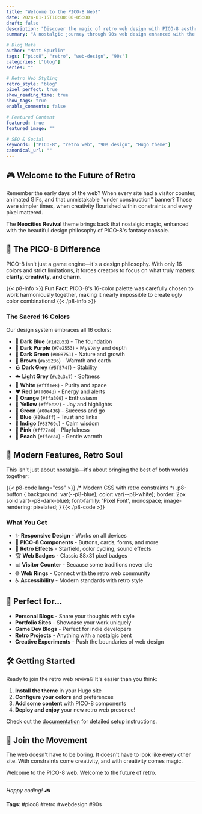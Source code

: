 ```yaml
---
title: "Welcome to the PICO-8 Web!"
date: 2024-01-15T10:00:00-05:00
draft: false
description: "Discover the magic of retro web design with PICO-8 aesthetics"
summary: "A nostalgic journey through 90s web design enhanced with the beautiful constraints of PICO-8's 16-color palette."

# Blog Meta
author: "Matt Spurlin"
tags: ["pico8", "retro", "web-design", "90s"]
categories: ["blog"]
series: ""

# Retro Web Styling
retro_style: "blog"
pixel_perfect: true
show_reading_time: true
show_tags: true
enable_comments: false

# Featured Content
featured: true
featured_image: ""

# SEO & Social
keywords: ["PICO-8", "retro web", "90s design", "Hugo theme"]
canonical_url: ""
---
```


<!-- 📝 Welcome to the PICO-8 Web! -->

## 🎮 Welcome to the Future of Retro

Remember the early days of the web? When every site had a visitor counter, animated GIFs, and that unmistakable "under construction" banner? Those were simpler times, when creativity flourished within constraints and every pixel mattered.

The **Neocities Revival** theme brings back that nostalgic magic, enhanced with the beautiful design philosophy of PICO-8's fantasy console.

## 🌈 The PICO-8 Difference

PICO-8 isn't just a game engine—it's a design philosophy. With only 16 colors and strict limitations, it forces creators to focus on what truly matters: **clarity, creativity, and charm**.

{{< p8-info >}}
**Fun Fact**: PICO-8's 16-color palette was carefully chosen to work harmoniously together, making it nearly impossible to create ugly color combinations!
{{< /p8-info >}}

### The Sacred 16 Colors

Our design system embraces all 16 colors:

- 🌙 **Dark Blue** (`#1d2b53`) - The foundation
- 💜 **Dark Purple** (`#7e2553`) - Mystery and depth  
- 🌲 **Dark Green** (`#008751`) - Nature and growth
- 🍂 **Brown** (`#ab5236`) - Warmth and earth
- 🪨 **Dark Grey** (`#5f574f`) - Stability
- ☁️ **Light Grey** (`#c2c3c7`) - Softness
- 🤍 **White** (`#fff1e8`) - Purity and space
- ❤️ **Red** (`#ff004d`) - Energy and alerts
- 🧡 **Orange** (`#ffa300`) - Enthusiasm
- 💛 **Yellow** (`#ffec27`) - Joy and highlights
- 💚 **Green** (`#00e436`) - Success and go
- 💙 **Blue** (`#29adff`) - Trust and links
- 💜 **Indigo** (`#83769c`) - Calm wisdom
- 🩷 **Pink** (`#ff77a8`) - Playfulness
- 🍑 **Peach** (`#ffccaa`) - Gentle warmth

## 🚀 Modern Features, Retro Soul

This isn't just about nostalgia—it's about bringing the best of both worlds together:

{{< p8-code lang="css" >}}
/* Modern CSS with retro constraints */
.p8-button {
  background: var(--p8-blue);
  color: var(--p8-white);
  border: 2px solid var(--p8-dark-blue);
  font-family: 'Pixel Font', monospace;
  image-rendering: pixelated;
}
{{< /p8-code >}}

### What You Get

- ✨ **Responsive Design** - Works on all devices
- 🎨 **PICO-8 Components** - Buttons, cards, forms, and more
- 🌟 **Retro Effects** - Starfield, color cycling, sound effects
- 🏆 **Web Badges** - Classic 88x31 pixel badges
- 📊 **Visitor Counter** - Because some traditions never die
- 🌐 **Web Rings** - Connect with the retro web community
- ♿ **Accessibility** - Modern standards with retro style

## 🎯 Perfect for...

- **Personal Blogs** - Share your thoughts with style
- **Portfolio Sites** - Showcase your work uniquely  
- **Game Dev Blogs** - Perfect for indie developers
- **Retro Projects** - Anything with a nostalgic bent
- **Creative Experiments** - Push the boundaries of web design

## 🛠️ Getting Started

Ready to join the retro web revival? It's easier than you think:

1. **Install the theme** in your Hugo site
2. **Configure your colors** and preferences  
3. **Add some content** with PICO-8 components
4. **Deploy and enjoy** your new retro web presence!

Check out the [documentation](/docs/) for detailed setup instructions.

## 🌟 Join the Movement

The web doesn't have to be boring. It doesn't have to look like every other site. With constraints come creativity, and with creativity comes magic.

Welcome to the PICO-8 web. Welcome to the future of retro.

---

*Happy coding! 🎮*

**Tags**: #pico8 #retro #webdesign #90s 